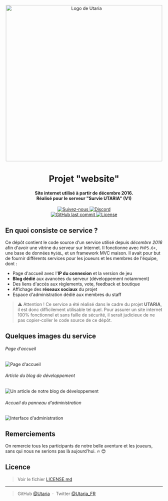 <p align="center">
    <img src="https://i.imgur.com/rNl9EhX.png" alt="Logo de Utaria" width="500">
</p>

<h1 align="center">Projet "website"</h1>
<h4 align="center">
Site internet utilisé à partir de décembre 2016.
<br>
Réalisé pour le serveur "Survie UTARIA" (V1)
</h4>

<p align="center">
    <a href="https://twitter.com/Utaria_FR">
        <img src="https://img.shields.io/twitter/follow/Utaria_FR.svg?style=social&label=Suivez-nous%20sur%20Twitter" alt="Suivez-nous">
    </a>
    <a href="https://discord.gg/UNgPrPk">
        <img src="https://img.shields.io/discord/220472433344380928.svg" alt="Discord">
    </a>
    <br>
    <a href="https://github.com/Utaria/website/commits/develop">
        <img src="https://img.shields.io/github/last-commit/Utaria/website/develop.svg" alt="GitHub last commit">
    </a>
    <a href="https://github.com/Utaria/website/blob/master/LICENSE.md">
        <img src="https://img.shields.io/badge/Licenses-CC%20BY--SA%203.0%20&%20MIT-green.svg" alt="License">
    </a>
</p>

## En quoi consiste ce service ?

Ce dépôt contient le code source d'un service utilisé depuis *décembre 2016* afin d'avoir une vitrine du serveur sur Internet.
Il fonctionne avec `PHP5.6+`, une base de données `MySQL`, et un framework MVC maison.
Il avait pour but de fournir différents services pour les joueurs et les membres de l'équipe, dont :

* Page d'accueil avec l'**IP du connexion** et la version de jeu
* **Blog dédié** aux avancées du serveur (développement notamment)
* Des liens d'accès aux règlements, vote, feedback et boutique
* Affichage des **réseaux sociaux** du projet
* Espace d'administration dédié aux membres du staff

> :warning: Attention ! Ce service a été réalisé dans le cadre du projet **UTARIA**, il est donc difficilement utilisable tel quel. Pour assurer un site internet 100% fonctionnel et sans faille de sécurité, il serait judicieux de ne pas copier-coller le code source de ce dépôt.

## Quelques images du service

###### Page d'accueil
![Page d'accueil](https://i.imgur.com/SZyAN7b.png)

###### Article du blog de développement
![Un article de notre blog de développement](https://i.imgur.com/V9dbXv7.png)

###### Accueil du panneau d'administration
![Interface d'administration](https://i.imgur.com/yPaJrts.png)

## Remerciements

On remercie tous les participants de notre belle aventure et les joueurs, sans qui nous ne serions pas là aujourd'hui. :fire: :heart_eyes: 

## Licence

> Voir le fichier [LICENSE.md](https://github.com/Utaria/website/blob/master/LICENSE.md)

---

> GitHub [@Utaria](https://github.com/utaria) &nbsp;&middot;&nbsp;
> Twitter [@Utaria_FR](https://twitter.com/Utaria_FR)
